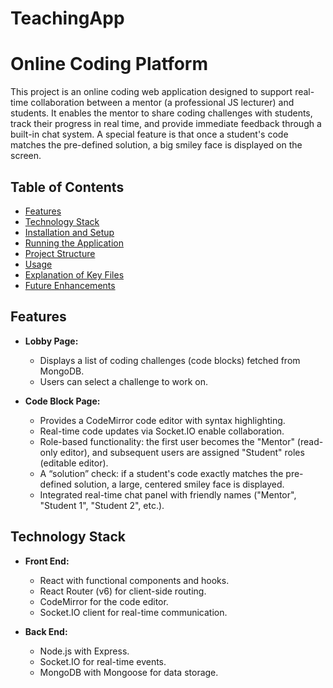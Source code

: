 # TeachingApp
# Online Coding Platform

This project is an online coding web application designed to support real-time collaboration between a mentor (a professional JS lecturer) and students. It enables the mentor to share coding challenges with students, track their progress in real time, and provide immediate feedback through a built-in chat system. A special feature is that once a student's code matches the pre-defined solution, a big smiley face is displayed on the screen.

## Table of Contents

- [Features](#features)
- [Technology Stack](#technology-stack)
- [Installation and Setup](#installation-and-setup)
- [Running the Application](#running-the-application)
- [Project Structure](#project-structure)
- [Usage](#usage)
- [Explanation of Key Files](#explanation-of-key-files)
- [Future Enhancements](#future-enhancements)

## Features

- **Lobby Page:**  
  - Displays a list of coding challenges (code blocks) fetched from MongoDB.
  - Users can select a challenge to work on.

- **Code Block Page:**  
  - Provides a CodeMirror code editor with syntax highlighting.
  - Real-time code updates via Socket.IO enable collaboration.
  - Role-based functionality: the first user becomes the "Mentor" (read-only editor), and subsequent users are assigned "Student" roles (editable editor).
  - A “solution” check: if a student's code exactly matches the pre-defined solution, a large, centered smiley face is displayed.
  - Integrated real-time chat panel with friendly names ("Mentor", "Student 1", "Student 2", etc.).

## Technology Stack

- **Front End:**  
  - React with functional components and hooks.
  - React Router (v6) for client-side routing.
  - CodeMirror for the code editor.
  - Socket.IO client for real-time communication.
  
- **Back End:**  
  - Node.js with Express.
  - Socket.IO for real-time events.
  - MongoDB with Mongoose for data storage.

